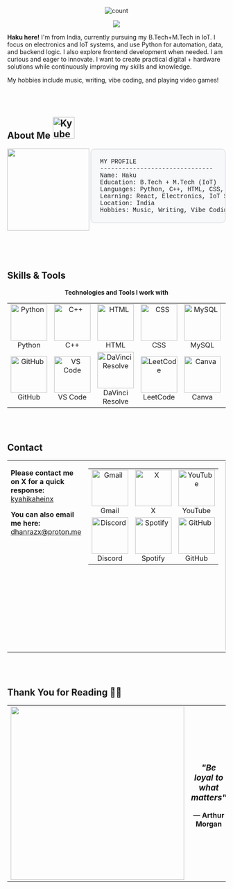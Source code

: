 <div align="center">
    <p>
        <img align="center" alt="count" src="https://count.getloli.com/@kyahikahein?name=kyahikahein&theme=booru-r6gdrawfriends&padding=7&offset=0&align=top&scale=1.2&pixelated=1&darkmode=auto">
    </p>
</div>

<div align="center">
<img src="https://readme-typing-svg.herokuapp.com/?font=Righteous&size=35&center=true&vCenter=true&width=500&height=70&duration=4000&color=36BCF7&lines=Hey+there!+👋" />
</div>

<div align="left">

<p><strong>Haku here!</strong> I'm from India, currently pursuing my B.Tech+M.Tech in IoT. I focus on electronics and IoT systems, and use Python for automation, data, and backend logic. I also explore frontend development when needed. I am curious and eager to innovate. I want to create practical digital + hardware solutions while continuously improving my skills and knowledge.</p>

<p>My hobbies include music, writing, vibe coding, and playing video games!</p>

</div>

<br><br>

## About Me <img height="50" alt="Kyubey" src="https://raw.githubusercontent.com/innng/innng/master/assets/kyubey.gif"/>
<img align="left" src="https://i.pinimg.com/1200x/db/38/bd/db38bd76da889293b894268a787767ad.jpg" width="189px"/>

<pre style="font-family: 'Courier New', monospace; background: #f6f8fa; padding: 20px; border-radius: 10px; border: 2px solid #e1e4e8;">
MY PROFILE
-------------------------------
Name: Haku
Education: B.Tech + M.Tech (IoT)
Languages: Python, C++, HTML, CSS, JavaScript
Learning: React, Electronics, IoT Systems
Location: India
Hobbies: Music, Writing, Vibe Coding, and Playing Video Games
</pre>

<br clear="left"/>

<br><br>

## Skills & Tools

<div align="center">

**Technologies and Tools I work with**

<table>
<tr>
<td align="center" width="144">
<img src="https://skillicons.dev/icons?i=python" width="84" height="84" alt="Python" />
<br>Python
</td>
<td align="center" width="144">
<img src="https://skillicons.dev/icons?i=cpp" width="84" height="84" alt="C++" />
<br>C++
</td>
<td align="center" width="144">
<img src="https://skillicons.dev/icons?i=html" width="84" height="84" alt="HTML" />
<br>HTML
</td>
<td align="center" width="144">
<img src="https://skillicons.dev/icons?i=css" width="84" height="84" alt="CSS" />
<br>CSS
</td>
<td align="center" width="144">
<img src="https://skillicons.dev/icons?i=mysql" width="84" height="84" alt="MySQL" />
<br>MySQL
</td>
<td align="center" width="144">
<img src="https://skillicons.dev/icons?i=git" width="84" height="84" alt="Git" />
<br>Git
</td>
</tr>
<tr>
<td align="center" width="144">
<img src="https://skillicons.dev/icons?i=github" width="84" height="84" alt="GitHub" />
<br>GitHub
</td>
<td align="center" width="144">
<img src="https://skillicons.dev/icons?i=vscode" width="84" height="84" alt="VS Code" />
<br>VS Code
</td>
<td align="center" width="144">
<img src="https://cdn.simpleicons.org/davinciresolve" width="84" height="84" alt="DaVinci Resolve" />
<br>DaVinci Resolve
</td>
<td align="center" width="144">
<img src="https://cdn.simpleicons.org/leetcode/FFA116" width="84" height="84" alt="LeetCode" />
<br>LeetCode
</td>
<td align="center" width="144">
<img src="https://cdn.simpleicons.org/canva/00C4CC" width="84" height="84" alt="Canva" />
<br>Canva
</td>
<td align="center" width="144">
<img src="https://cursor.com/favicon.ico" width="84" height="84" alt="Cursor" />
<br>Cursor
</td>
</tr>
</table>

</div>

<br><br>

## Contact

<table width="100%">
<tr>
<td valign="top" width="50%">

**Please contact me on X for a quick response:** [kyahikaheinx](https://x.com/kyahikaheinx)

**You can also email me here:** [dhanrazx@proton.me](mailto:dhanrazx@proton.me)

</td>
<td valign="top" width="25%">

<table>
<tr>
<td align="center">
<a href="mailto:dhanrazx@proton.me" style="text-decoration: none;">
<img src="https://img.icons8.com/color/84/000000/gmail-new.png" alt="Gmail" width="84" height="84"/>
<br>Gmail
</a>
</td>
<td align="center">
<a href="https://x.com/kyahikaheinx" style="text-decoration: none;">
<img src="https://cdn.simpleicons.org/x/000000" alt="X" width="84" height="84"/>
<br>X
</a>
</td>
<td align="center">
<a href="https://youtube.com/@kyaahiakehi" style="text-decoration: none;">
<img src="https://img.icons8.com/color/84/000000/youtube-play.png" alt="YouTube" width="84" height="84"/>
<br>YouTube
</a>
</td>
</tr>
<tr>
<td align="center">
<a href="https://discord.com/users/imnottkratos" style="text-decoration: none;">
<img src="https://img.icons8.com/color/84/000000/discord-logo.png" alt="Discord" width="84" height="84"/>
<br>Discord
</a>
</td>
<td align="center">
<a href="https://open.spotify.com/users/1mh3ivy5cj3omoc3jhnkoylgf" style="text-decoration: none;">
<img src="https://img.icons8.com/color/84/000000/spotify.png" alt="Spotify" width="84" height="84"/>
<br>Spotify
</a>
</td>
<td align="center">
<a href="https://github.com/kyahikahein" style="text-decoration: none;">
<img src="https://img.icons8.com/color/84/000000/github--v1.png" alt="GitHub" width="84" height="84"/>
<br>GitHub
</a>
</td>
</tr>
</table>

</td>
<td valign="top" width="25%" align="right">

<img src="https://i.pinimg.com/736x/df/f8/1e/dff81ebd4f809d5232367e63e2b919f6.jpg" width="435"/>

</td>
</tr>
</table>

<br><br>

## Thank You for Reading 🫶🏻

<table width="100%">
<tr>
<td valign="middle" width="50%" align="center">
<img src="https://i.pinimg.com/originals/7c/da/95/7cda951b9754abda0032a6fe3cb58691.gif" width="400"/>
</td>
<td valign="middle" width="50%" align="center">
<h3><em>"Be loyal to what matters"</em></h3>
<p><strong>— Arthur Morgan</strong></p>
</td>
</tr>
</table>
